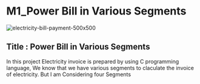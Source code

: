 # M1_Power Bill in Various Segments


![electricity-bill-payment-500x500](https://user-images.githubusercontent.com/101176652/161121829-0e4eb2b7-a1c2-4ed0-901e-5c7b47215a80.jpg)

## Title : Power Bill in Various Segments

In this project Electricity invoice is prepared by using C programming language, We know that we have various segments to claculate the invoice of electricity.
But I am Considering four Segments

